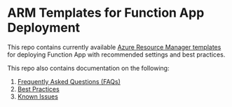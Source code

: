 # ARM Templates for Function App Deployment

This repo contains currently available <a href="https://github.com/patelchandni/arm-template-functions-deployment/tree/main/templates">Azure Resource Manager templates</a> for deploying Function App with recommended settings and best practices.

This repo also contains documentation on the following:

1. <a href="https://github.com/patelchandni/arm-template-functions-deployment/blob/main/documentation/FAQs.md">Frequently Asked Questions (FAQs)</a>
2. <a href="https://github.com/patelchandni/arm-template-functions-deployment/blob/main/documentation/best-practices.md">Best Practices</a>
3. <a href="">Known Issues</a>

